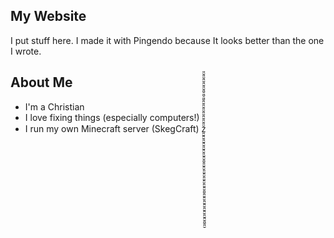## My Website
I put stuff here. I made it with Pingendo because It looks better than the one I wrote.
## About Me

 - I'm a Christian
 - I love fixing things (especially computers!)
 - I run my own Minecraft server (SkegCraft)
z͈̮͈̮͈̮͈̮͈̮͈̮͈̮͈̮͈̮͈̮͈̮͈̮͈̮͈̮͈̮͈̮͈̮͈̮͈̮͈̮͈̮͈̮͈̮͈̮͈̮͈̮͈̮͈̮̆̎̆̎̆̎̆̎̆̎̆̎̆̎̆̎̆̎̆̎̆̎̆̎̆̎̆̎̆̎
